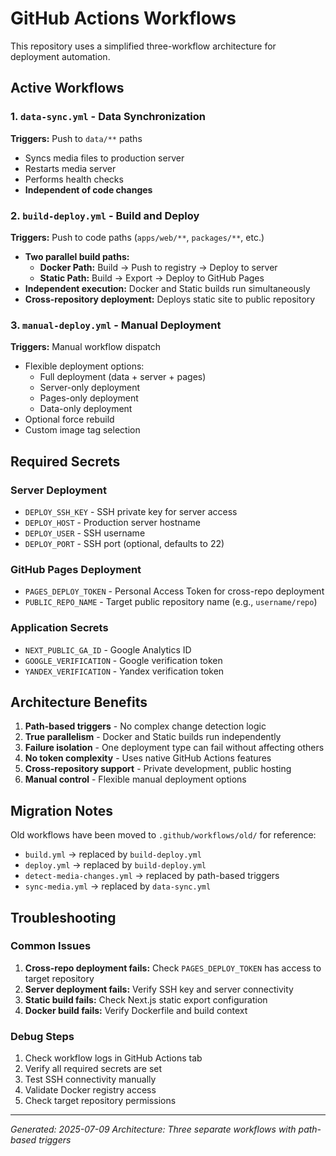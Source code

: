 # GitHub Actions Workflows

This repository uses a simplified three-workflow architecture for deployment automation.

## Active Workflows

### 1. `data-sync.yml` - Data Synchronization
**Triggers:** Push to `data/**` paths
- Syncs media files to production server
- Restarts media server
- Performs health checks
- **Independent of code changes**

### 2. `build-deploy.yml` - Build and Deploy
**Triggers:** Push to code paths (`apps/web/**`, `packages/**`, etc.)
- **Two parallel build paths:**
  - **Docker Path:** Build → Push to registry → Deploy to server
  - **Static Path:** Build → Export → Deploy to GitHub Pages
- **Independent execution:** Docker and Static builds run simultaneously
- **Cross-repository deployment:** Deploys static site to public repository

### 3. `manual-deploy.yml` - Manual Deployment
**Triggers:** Manual workflow dispatch
- Flexible deployment options:
  - Full deployment (data + server + pages)
  - Server-only deployment
  - Pages-only deployment
  - Data-only deployment
- Optional force rebuild
- Custom image tag selection

## Required Secrets

### Server Deployment
- `DEPLOY_SSH_KEY` - SSH private key for server access
- `DEPLOY_HOST` - Production server hostname
- `DEPLOY_USER` - SSH username
- `DEPLOY_PORT` - SSH port (optional, defaults to 22)

### GitHub Pages Deployment
- `PAGES_DEPLOY_TOKEN` - Personal Access Token for cross-repo deployment
- `PUBLIC_REPO_NAME` - Target public repository name (e.g., `username/repo`)

### Application Secrets
- `NEXT_PUBLIC_GA_ID` - Google Analytics ID
- `GOOGLE_VERIFICATION` - Google verification token
- `YANDEX_VERIFICATION` - Yandex verification token

## Architecture Benefits

1. **Path-based triggers** - No complex change detection logic
2. **True parallelism** - Docker and Static builds run independently
3. **Failure isolation** - One deployment type can fail without affecting others
4. **No token complexity** - Uses native GitHub Actions features
5. **Cross-repository support** - Private development, public hosting
6. **Manual control** - Flexible manual deployment options

## Migration Notes

Old workflows have been moved to `.github/workflows/old/` for reference:
- `build.yml` → replaced by `build-deploy.yml`
- `deploy.yml` → replaced by `build-deploy.yml`
- `detect-media-changes.yml` → replaced by path-based triggers
- `sync-media.yml` → replaced by `data-sync.yml`

## Troubleshooting

### Common Issues
1. **Cross-repo deployment fails:** Check `PAGES_DEPLOY_TOKEN` has access to target repository
2. **Server deployment fails:** Verify SSH key and server connectivity
3. **Static build fails:** Check Next.js static export configuration
4. **Docker build fails:** Verify Dockerfile and build context

### Debug Steps
1. Check workflow logs in GitHub Actions tab
2. Verify all required secrets are set
3. Test SSH connectivity manually
4. Validate Docker registry access
5. Check target repository permissions

---
*Generated: 2025-07-09*
*Architecture: Three separate workflows with path-based triggers*